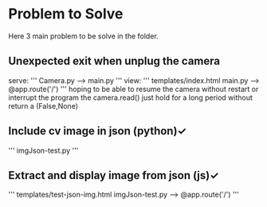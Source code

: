 # Problem to Solve
Here 3 main problem to be solve in the folder.

## Unexpected exit when unplug the camera
serve:
'''
Camera.py --> main.py
'''
view:
'''
templates/index.html
main.py --> @app.route('/')
'''
hoping to be able to resume the camera without restart or interrupt the program
the camera.read() just hold for a long period without return a (False,None)

## Include cv image in json (python)✓
'''
imgJson-test.py
'''

## Extract and display image from json (js)✓
'''
templates/test-json-img.html
imgJson-test.py --> @app.route('/')
'''


